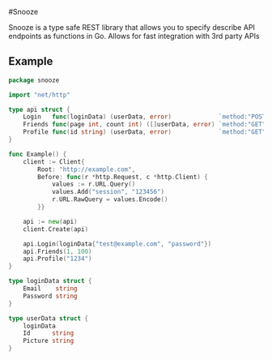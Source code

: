 #Snooze

Snooze is a type safe REST library that allows you to specify describe API endpoints as functions in Go.  Allows for fast integration with 3rd party APIs

## Example

``` go
package snooze

import "net/http"

type api struct {
	Login   func(loginData) (userData, error)             `method:"POST" path:"/auth/login"`
	Friends func(page int, count int) ([]userData, error) `method:"GET" path:"/me/friends?page={0}&count={1}"`
	Profile func(id string) (userData, error)             `method:"GET" path:"/user/{0}"`
}

func Example() {
	client := Client{
		Root: "http://example.com",
		Before: func(r *http.Request, c *http.Client) {
			values := r.URL.Query()
			values.Add("session", "123456")
			r.URL.RawQuery = values.Encode()
		}}

	api := new(api)
	client.Create(api)

	api.Login(loginData{"test@example.com", "password"})
	api.Friends(1, 100)
	api.Profile("1234")
}

type loginData struct {
	Email    string
	Password string
}

type userData struct {
	loginData
	Id      string
	Picture string
}
```
